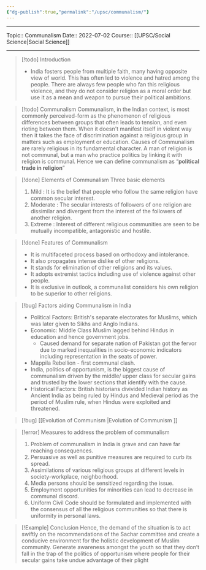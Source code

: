 ```yaml
---
{"dg-publish":true,"permalink":"/upsc/communalism/"}
---
```


----
Topic:: Communalism
Date:: 2022-07-02
Course:: [[UPSC/Social Science\|Social Science]] 

----

>[!todo] Introduction 
>- India fosters people from multiple faith, many having opposite view of world. This has often led to violence and hatred among the people. There are always few people who fan this religious violence, and they do not consider religion as a moral order but use it as a mean and weapon to pursue their political ambitions. 

>[!todo] Communalism 
>Communalism, in the Indian context, is most commonly perceived-form as the phenomenon of religious differences between groups that often leads to tension, and even rioting between them. 
>When it doesn't manifest itself in violent way then it takes the face of discrimination against a religious group in matters such as employment or education. 
>Causes of Communalism are rarely religious in its fundamental character. 
>A man of religion is not communal, but a man who practice politics by linking it with religion is communal. Hence we can define communalism as “**political trade in religion**”

>[!done] Elements of Communalism 
>Three basic elements 
>1. Mild : It is the belief that people who follow the same religion have common secular interest. 
>2. Moderate : The secular interests of followers of one religion are dissimilar and divergent from the interest of the followers of another religion.
>3. Extreme : Interest of different religious communities are seen to be mutually incompatible, antagonistic and hostile.

>[!done] Features of Communalism
>- It is multifaceted process based on orthodoxy and intolerance.
>- It also propagates intense dislike of other religions.
>- It stands for elimination of other religions and its values.
>- It adopts extremist tactics including use of violence against other people.
>- It is exclusive in outlook, a communalist considers his own religion to be superior to other 
religions.

>[!bug] Factors aiding Communalism in India
>- Political Factors: British's separate electorates for Muslims, which was later given to Sikhs and Anglo Indians. 
>- Economic: Middle Class Muslim lagged behind Hindus in education and hence government jobs.
>	- Caused demand for separate nation of Pakistan got the fervor due to marked inequalities in socio-economic indicators including representation in the seats of power. 
>- Mappila Rebellion - first communal clash. 
>-  India, politics of opportunism, is the biggest cause of communalism driven by the  middle/ upper class for secular gains and trusted by the lower sections that identify with the cause.
>- Historical Factors: British historians divivided Indian history as Ancient India as being ruled by Hindus and Medieval period as the period of Muslim rule, when Hindus were exploited and threatened.

>[!bug] [[Evolution of Communism \|Evolution of Communism ]]

>[!error] Measures to address the problem of communalism
>1. Problem of communalism in India is grave and can have far reaching consequences. 
>2. Persuasive as well as punitive measures are required to curb its spread. 
>3. Assimilations of various religious groups at different levels in society-workplace, neighborhood. 
>4. Media persons should be sensitized regarding the issue. 
>5. Employment opportunities for minorities can lead to decrease in communal discord. 
>6. Uniform Civil Code should be formulated and implemented with the consensus of all the religious communities so that there is uniformity in personal laws. 





>[!Example] Conclusion 
>Hence, the demand of the situation is to act swiftly on the recommendations of the Sachar committee and create a conducive environment for the holistic development of Muslim community. Generate awareness amongst the youth so that they don’t fall in the trap of the politics of opportunism where people for their secular gains take undue advantage of their plight